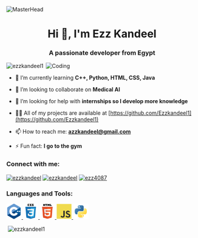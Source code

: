 ![MasterHead](https://th.bing.com/th/id/R.e2791697abecab7f39332638e1a005cd?rik=kqFbRKEBOiQL8g&pid=ImgRaw&r=0)

<h1 align="center">Hi 👋, I'm Ezz Kandeel</h1>
<h3 align="center">A passionate developer from Egypt</h3>
<img align="right" alt="Coding" width="400" src="https://media1.tenor.com/images/ba6d7d37fa1e4ca966ac7328bf43b96c/tenor.gif?itemid=18657810">
<p align="left"> <img src="https://komarev.com/ghpvc/?username=ezzkandeel1&label=Profile%20views&color=0e75b6&style=flat" alt="ezzkandeel1" /> </p>

- 🌱 I’m currently learning **C++, Python, HTML, CSS, Java**

- 👯 I’m looking to collaborate on **Medical AI**

- 🤝 I’m looking for help with **internships so I develop more knowledge**

- 👨‍💻 All of my projects are available at [https://github.com/Ezzkandeel1](https://github.com/Ezzkandeel1)

- 📫 How to reach me: **azzkandeel@gmail.com**

- ⚡ Fun fact: **I go to the gym**

<h3 align="left">Connect with me:</h3>
<p align="left">
<a href="https://www.linkedin.com/in/ezz-kandeel-a473992b8/" target="blank"><img align="center" src="https://raw.githubusercontent.com/rahuldkjain/github-profile-readme-generator/master/src/images/icons/Social/linked-in-alt.svg" alt="ezzkandeel" height="30" width="40" /></a>
<a href="https://instagram.com/ezzkandeel" target="blank"><img align="center" src="https://raw.githubusercontent.com/rahuldkjain/github-profile-readme-generator/master/src/images/icons/Social/instagram.svg" alt="ezzkandeel" height="30" width="40" /></a>
<a href="https://discord.gg/ezz4087" target="blank"><img align="center" src="https://raw.githubusercontent.com/rahuldkjain/github-profile-readme-generator/master/src/images/icons/Social/discord.svg" alt="ezz4087" height="30" width="40" /></a>
</p>

<h3 align="left">Languages and Tools:</h3>
<p align="left"> 
  <a href="https://www.w3schools.com/cpp/" target="_blank" rel="noreferrer"> 
    <img src="https://raw.githubusercontent.com/devicons/devicon/master/icons/cplusplus/cplusplus-original.svg" alt="cplusplus" width="40" height="40"/> 
  </a> 
  <a href="https://www.w3schools.com/css/" target="_blank" rel="noreferrer"> 
    <img src="https://raw.githubusercontent.com/devicons/devicon/master/icons/css3/css3-original-wordmark.svg" alt="css3" width="40" height="40"/> 
  </a> 
  <a href="https://www.w3.org/html/" target="_blank" rel="noreferrer"> 
    <img src="https://raw.githubusercontent.com/devicons/devicon/master/icons/html5/html5-original-wordmark.svg" alt="html5" width="40" height="40"/> 
  </a> 
  <a href="https://developer.mozilla.org/en-US/docs/Web/JavaScript" target="_blank" rel="noreferrer"> 
    <img src="https://raw.githubusercontent.com/devicons/devicon/master/icons/javascript/javascript-original.svg" alt="javascript" width="40" height="40"/> 
  </a> 
  <a href="https://www.python.org" target="_blank" rel="noreferrer"> 
    <img src="https://raw.githubusercontent.com/devicons/devicon/master/icons/python/python-original.svg" alt="python" width="40" height="40"/> 
  </a> 
</p>

<p>&nbsp;<img align="center" src="https://github-readme-stats.vercel.app/api?username=ezzkandeel1&show_icons=true&locale=en" alt="ezzkandeel1" /></p>
